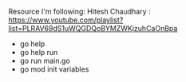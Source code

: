 Resource I'm following: Hitesh Chaudhary : https://www.youtube.com/playlist?list=PLRAV69dS1uWQGDQoBYMZWKjzuhCaOnBpa

- go help
- go help run
- go run main.go
- go mod init variables